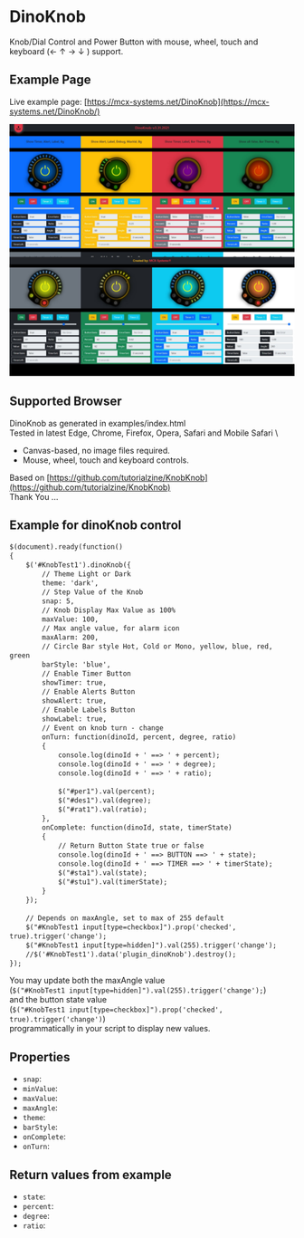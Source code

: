 # DinoKnob

Knob/Dial Control and Power Button with mouse, wheel, touch and keyboard (← ↑ → ↓ ) support.

## Example Page
Live example page: [https://mcx-systems.net/DinoKnob](https://mcx-systems.net/DinoKnob/)


![Screenshot](screenshot.jpeg)

## Supported Browser
DinoKnob as generated in examples/index.html \
Tested in latest Edge, Chrome, Firefox, Opera, Safari and Mobile Safari \

- Canvas-based, no image files required.
- Mouse, wheel, touch and keyboard controls.

Based on [https://github.com/tutorialzine/KnobKnob](https://github.com/tutorialzine/KnobKnob) \
Thank You ...

Example for dinoKnob control
------------------------

```script
$(document).ready(function()
{
	$('#KnobTest1').dinoKnob({
		// Theme Light or Dark
		theme: 'dark',
		// Step Value of the Knob
		snap: 5,
		// Knob Display Max Value as 100%
		maxValue: 100,
		// Max angle value, for alarm icon
		maxAlarm: 200,
		// Circle Bar style Hot, Cold or Mono, yellow, blue, red, green
		barStyle: 'blue',
		// Enable Timer Button
		showTimer: true,
		// Enable Alerts Button
		showAlert: true,
		// Enable Labels Button
		showLabel: true,
		// Event on knob turn - change
		onTurn: function(dinoId, percent, degree, ratio)
		{
			console.log(dinoId + ' ==> ' + percent);
			console.log(dinoId + ' ==> ' + degree);
			console.log(dinoId + ' ==> ' + ratio);

			$("#per1").val(percent);
			$("#des1").val(degree);
			$("#rat1").val(ratio);
		},
		onComplete: function(dinoId, state, timerState)
		{
			// Return Button State true or false
			console.log(dinoId + ' ==> BUTTON ==> ' + state);
			console.log(dinoId + ' ==> TIMER ==> ' + timerState);
			$("#sta1").val(state);
			$("#stu1").val(timerState);
		}
	});

	// Depends on maxAngle, set to max of 255 default
	$("#KnobTest1 input[type=checkbox]").prop('checked', true).trigger('change');
	$("#KnobTest1 input[type=hidden]").val(255).trigger('change');
	//$('#KnobTest1').data('plugin_dinoKnob').destroy();
});
```

You may update both the maxAngle value \
(`$("#KnobTest1 input[type=hidden]").val(255).trigger('change');`) \
and the button state value \
(`$("#KnobTest1 input[type=checkbox]").prop('checked', true).trigger('change')`) \
programmatically in your script to display new values.

Properties
----------

- `snap`: 
- `minValue`: 
- `maxValue`: 
- `maxAngle`: 
- `theme`: 
- `barStyle`: 
- `onComplete`: 
- `onTurn`: 

Return values from example
----------

- `state`: 
- `percent`: 
- `degree`:
- `ratio`: 
